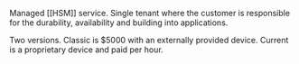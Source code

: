Managed [[HSM]] service. Single tenant where the customer is responsible for the durability, availability and building into applications.

Two versions. Classic is $5000 with an externally provided device. Current is a proprietary device and paid per hour.